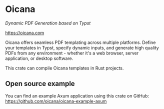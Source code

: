 # Oicana
*Dynamic PDF Generation based on Typst*

https://oicana.com

Oicana offers seamless PDF templating across multiple platforms. Define your templates in Typst, specify dynamic inputs, and generate high quality PDFs from any environment - whether it's a web browser, server application, or desktop software.

This crate can compile Oicana templates in Rust projects.

## Open source example

You can find an example Axum application using this crate on GitHub: https://github.com/oicana/oicana-example-axum
